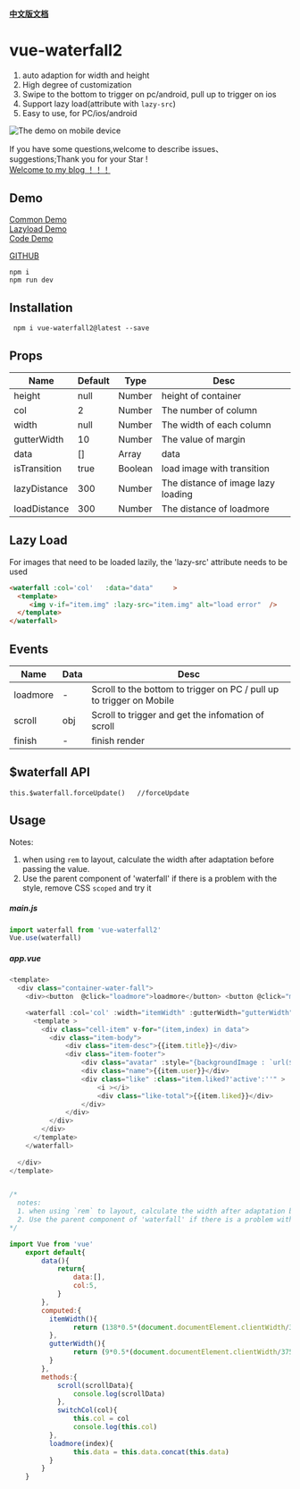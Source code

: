 


#### [中文版文档](https://github.com/AwesomeDevin/vue-waterfall2/blob/master/CHINESE-README.md)
# vue-waterfall2 
 1. auto adaption for width and height
 2. High degree of customization
 3. Swipe to the bottom to trigger on pc/android, pull up to trigger on ios
 4. Support lazy load(attribute with `lazy-src`)
 5. Easy to use, for PC/ios/android

![The demo on mobile device](https://raw.githubusercontent.com/AwesomeDevin/vue-waterfall2/master/src/assets/gifhome_240x514_17s.gif)


If you have some questions,welcome to describe issues、suggestions;Thank you for your Star !   
[Welcome to my blog  ！！！](https://github.com/AwesomeDevin/blog)


## Demo
[Common Demo](https://awesomedevin.github.io/vue-waterfall2/#/)  
[Lazyload Demo](https://awesomedevin.github.io/vue-waterfall2/#/lazy)  
[Code Demo](https://codesandbox.io/embed/vue-template-99ps6)





[GITHUB](https://github.com/Rise-Devin/vue-waterfall2)
```
npm i 
npm run dev
```

## Installation
```
 npm i vue-waterfall2@latest --save
```

## <waterfall> Props
Name | Default | Type | Desc
-------- | -------- | -------- | --------
height | null | Number | height of container
col | 2  | Number |  The number of column
width | null | Number | The width of each column
gutterWidth | 10 | Number | The value of margin
data | [] | Array | data
isTransition | true | Boolean | load image with transition
lazyDistance | 300 | Number | The distance of image lazy loading
loadDistance | 300 | Number | The distance of loadmore
  
## Lazy Load
For images that need to be loaded lazily, the 'lazy-src' attribute needs to be used
```html
<waterfall :col='col'   :data="data"     >
  <template>
     <img v-if="item.img" :lazy-src="item.img" alt="load error"  />
  </template>
</waterfall>
```

## <waterfall> Events
Name | Data |   Desc
-------- | --- | -------- 
loadmore | - | Scroll to the bottom to trigger on PC /  pull up to trigger on Mobile  
scroll | obj | Scroll to trigger and get the infomation of scroll
finish | - | finish render
  
## $waterfall API
```
this.$waterfall.forceUpdate()   //forceUpdate
```

## Usage
Notes:
  1. when using `rem` to layout, calculate the width after adaptation before passing the value.
  2. Use the parent component of 'waterfall' if there is a problem with the style, remove CSS `scoped` and try it
##### main.js
```javascript
import waterfall from 'vue-waterfall2'
Vue.use(waterfall)
```
##### app.vue
```javascript
<template>
  <div class="container-water-fall">
    <div><button  @click="loadmore">loadmore</button> <button @click="mix">mix</button> <button @click="switchCol('5')">5列</button> <button @click="switchCol('8')">8列</button> <button @click="switchCol('10')">10列</button> </div>

    <waterfall :col='col' :width="itemWidth" :gutterWidth="gutterWidth"  :data="data"  @loadmore="loadmore"  @scroll="scroll"  >
      <template >
        <div class="cell-item" v-for="(item,index) in data">
          <div class="item-body">
              <div class="item-desc">{{item.title}}</div>
              <div class="item-footer">
                  <div class="avatar" :style="{backgroundImage : `url(${item.avatar})` }"></div>
                  <div class="name">{{item.user}}</div>
                  <div class="like" :class="item.liked?'active':''" >
                      <i ></i>
                      <div class="like-total">{{item.liked}}</div>  
                  </div>
              </div>
          </div>
        </div>
      </template>
    </waterfall>
    
  </div>
</template>


/*
  notes:
  1. when using `rem` to layout, calculate the width after adaptation before passing the value.
  2. Use the parent component of 'waterfall' if there is a problem with the style, remove CSS 'scoped' and try it
*/

import Vue from 'vue'
	export default{
	    data(){
	        return{
	            data:[],
	            col:5,
	        }
	    },
	    computed:{
	      itemWidth(){  
	            return (138*0.5*(document.documentElement.clientWidth/375))  #rem to layout, Calculate the value of width 
	      },
	      gutterWidth(){
	            return (9*0.5*(document.documentElement.clientWidth/375)) #rem to layout, Calculate the value of margin 
	      }
	    },
	    methods:{
            scroll(scrollData){
                console.log(scrollData)
            },
	        switchCol(col){
	            this.col = col
	            console.log(this.col)
	      },
	      loadmore(index){
	            this.data = this.data.concat(this.data)
	      }
	    }
	}
```
